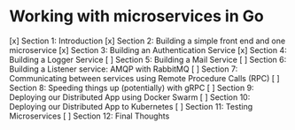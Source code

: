 # Working with microservices in Go

[x] Section 1: Introduction
[x] Section 2: Building a simple front end and one microservice
[x] Section 3: Building an Authentication Service
[x] Section 4: Building a Logger Service
[ ] Section 5: Building a Mail Service
[ ] Section 6: Building a Listener service: AMQP with RabbitMQ
[ ] Section 7: Communicating between services using Remote Procedure Calls (RPC)
[ ] Section 8: Speeding things up (potentially) with gRPC
[ ] Section 9: Deploying our Distributed App using Docker Swarm
[ ] Section 10: Deploying our Distributed App to Kubernetes
[ ] Section 11: Testing Microservices
[ ] Section 12: Final Thoughts
